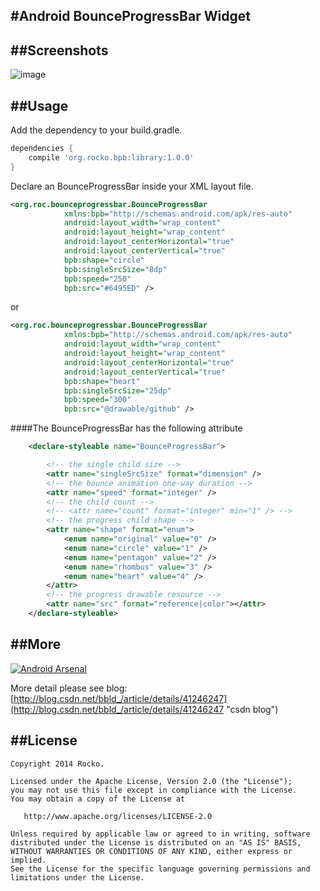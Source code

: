 #Android BounceProgressBar Widget
----


##Screenshots
----
![image](https://raw.githubusercontent.com/zhengxiaopeng/BounceProgressBar/master/screenshots/bounce.gif)

##Usage
----
Add the dependency to your build.gradle.
```gradle
dependencies {
    compile 'org.rocko.bpb:library:1.0.0'
}
```

Declare an BounceProgressBar inside your XML layout file.

```xml
<org.roc.bounceprogressbar.BounceProgressBar
            xmlns:bpb="http://schemas.android.com/apk/res-auto"
            android:layout_width="wrap_content"
            android:layout_height="wrap_content"
            android:layout_centerHorizontal="true"
            android:layout_centerVertical="true"
            bpb:shape="circle"
            bpb:singleSrcSize="8dp"
            bpb:speed="250"
            bpb:src="#6495ED" />
```

or

```xml
<org.roc.bounceprogressbar.BounceProgressBar
    		xmlns:bpb="http://schemas.android.com/apk/res-auto"
            android:layout_width="wrap_content"
            android:layout_height="wrap_content"
            android:layout_centerHorizontal="true"
            android:layout_centerVertical="true"
            bpb:shape="heart"
            bpb:singleSrcSize="25dp"
            bpb:speed="300"
            bpb:src="@drawable/github" />
```

####The BounceProgressBar has the following attribute
```xml
    <declare-styleable name="BounceProgressBar">

        <!-- the single child size -->
        <attr name="singleSrcSize" format="dimension" />
        <!-- the bounce animation one-way duration -->
        <attr name="speed" format="integer" />
        <!-- the child count -->
        <!-- <attr name="count" format="integer" min="1" /> -->
        <!-- the progress child shape -->
        <attr name="shape" format="enum">
            <enum name="original" value="0" />
            <enum name="circle" value="1" />
            <enum name="pentagon" value="2" />
            <enum name="rhombus" value="3" />
            <enum name="heart" value="4" />
        </attr>
        <!-- the progress drawable resource -->
        <attr name="src" format="reference|color"></attr>
    </declare-styleable>
```

##More
----
[![Android Arsenal](https://img.shields.io/badge/Android%20Arsenal-BounceProgressBar-brightgreen.svg?style=flat)](https://android-arsenal.com/details/1/1221)

More detail please see blog: [http://blog.csdn.net/bbld_/article/details/41246247](http://blog.csdn.net/bbld_/article/details/41246247 "csdn blog")

##License
-------

```
Copyright 2014 Rocko.

Licensed under the Apache License, Version 2.0 (the "License");
you may not use this file except in compliance with the License.
You may obtain a copy of the License at

   http://www.apache.org/licenses/LICENSE-2.0

Unless required by applicable law or agreed to in writing, software
distributed under the License is distributed on an "AS IS" BASIS,
WITHOUT WARRANTIES OR CONDITIONS OF ANY KIND, either express or implied.
See the License for the specific language governing permissions and
limitations under the License.
```

